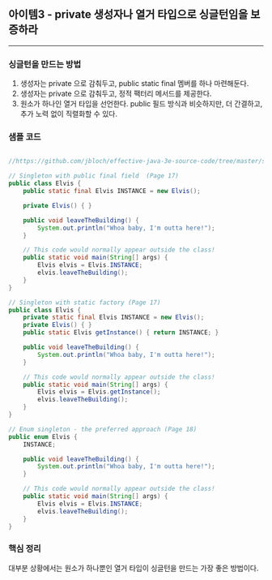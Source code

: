 ## 아이템3 - private 생성자나 열거 타입으로 싱글턴임을 보증하라
----

### 싱글턴을 만드는 방법

1. 생성자는 private 으로 감춰두고, public static final 멤버를 하나 마련해둔다. 
2. 생성자는 private 으로 감춰두고, 정적 팩터리 메서드를 제공한다.
3. 원소가 하나인 열거 타입을 선언한다. public 필드 방식과 비슷하지만, 더 간결하고, 추가 노력 없이 직렬화할 수 있다.

### 샘플 코드


````java

//https://github.com/jbloch/effective-java-3e-source-code/tree/master/src/effectivejava/chapter2/item3

// Singleton with public final field  (Page 17)
public class Elvis {
    public static final Elvis INSTANCE = new Elvis();

    private Elvis() { }

    public void leaveTheBuilding() {
        System.out.println("Whoa baby, I'm outta here!");
    }

    // This code would normally appear outside the class!
    public static void main(String[] args) {
        Elvis elvis = Elvis.INSTANCE;
        elvis.leaveTheBuilding();
    }
}

// Singleton with static factory (Page 17)
public class Elvis {
    private static final Elvis INSTANCE = new Elvis();
    private Elvis() { }
    public static Elvis getInstance() { return INSTANCE; }

    public void leaveTheBuilding() {
        System.out.println("Whoa baby, I'm outta here!");
    }

    // This code would normally appear outside the class!
    public static void main(String[] args) {
        Elvis elvis = Elvis.getInstance();
        elvis.leaveTheBuilding();
    }
}

// Enum singleton - the preferred approach (Page 18)
public enum Elvis {
    INSTANCE;

    public void leaveTheBuilding() {
        System.out.println("Whoa baby, I'm outta here!");
    }

    // This code would normally appear outside the class!
    public static void main(String[] args) {
        Elvis elvis = Elvis.INSTANCE;
        elvis.leaveTheBuilding();
    }
}

````

### 핵심 정리
대부분 상황에서는 원소가 하나뿐인 열거 타입이 싱글턴을 만드는 가장 좋은 방법이다. 